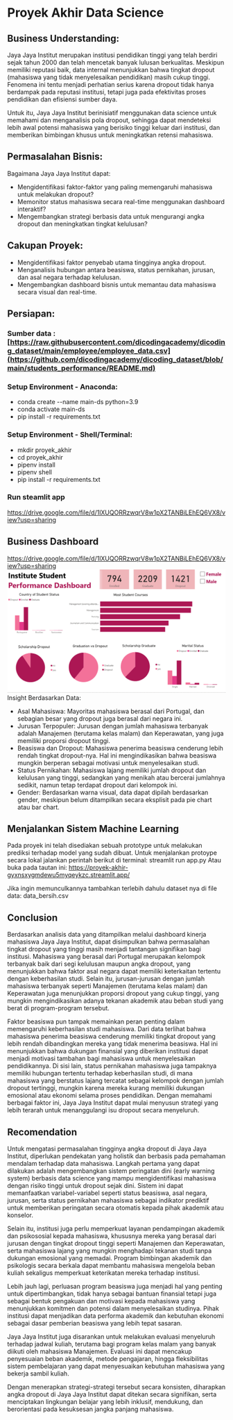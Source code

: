 # Proyek Akhir Data Science
## Business Understanding:
Jaya Jaya Institut merupakan institusi pendidikan tinggi yang telah berdiri sejak tahun 2000 dan telah mencetak banyak lulusan berkualitas. Meskipun memiliki reputasi baik, data internal menunjukkan bahwa tingkat dropout (mahasiswa yang tidak menyelesaikan pendidikan) masih cukup tinggi. Fenomena ini tentu menjadi perhatian serius karena dropout tidak hanya berdampak pada reputasi institusi, tetapi juga pada efektivitas proses pendidikan dan efisiensi sumber daya.

Untuk itu, Jaya Jaya Institut berinisiatif menggunakan data science untuk memahami dan menganalisis pola dropout, sehingga dapat mendeteksi lebih awal potensi mahasiswa yang berisiko tinggi keluar dari institusi, dan memberikan bimbingan khusus untuk meningkatkan retensi mahasiswa.
## Permasalahan Bisnis:
Bagaimana Jaya Jaya Institut dapat:
- Mengidentifikasi faktor-faktor yang paling memengaruhi mahasiswa untuk melakukan dropout?
- Memonitor status mahasiswa secara real-time menggunakan dashboard interaktif?
- Mengembangkan strategi berbasis data untuk mengurangi angka dropout dan meningkatkan tingkat kelulusan?
## Cakupan Proyek:
- Mengidentifikasi faktor penyebab utama tingginya angka dropout.
- Menganalisis hubungan antara beasiswa, status pernikahan, jurusan, dan asal negara terhadap kelulusan.
- Mengembangkan dashboard bisnis untuk memantau data mahasiswa secara visual dan real-time.
## Persiapan:
### Sumber data : [https://raw.githubusercontent.com/dicodingacademy/dicoding_dataset/main/employee/employee_data.csv](https://github.com/dicodingacademy/dicoding_dataset/blob/main/students_performance/README.md)
### Setup Environment - Anaconda:
- conda create --name main-ds python=3.9
- conda activate main-ds
- pip install -r requirements.txt
### Setup Environment - Shell/Terminal:
- mkdir proyek_akhir
- cd proyek_akhir
- pipenv install
- pipenv shell
- pip install -r requirements.txt
### Run steamlit app
https://drive.google.com/file/d/1lXUQORRzwqrV8w1pX2TANBiLEhEQ6VX8/view?usp=sharing
## Business Dashboard
https://drive.google.com/file/d/1lXUQORRzwqrV8w1pX2TANBiLEhEQ6VX8/view?usp=sharing
![Dashboard](./nuraisah_oxzV_dicoding-dashboard.png)
Insight Berdasarkan Data:
- Asal Mahasiswa: Mayoritas mahasiswa berasal dari Portugal, dan sebagian besar yang dropout juga berasal dari negara ini.
- Jurusan Terpopuler: Jurusan dengan jumlah mahasiswa terbanyak adalah Manajemen (terutama kelas malam) dan Keperawatan, yang juga memiliki proporsi dropout tinggi.
- Beasiswa dan Dropout: Mahasiswa penerima beasiswa cenderung lebih rendah tingkat dropout-nya. Hal ini mengindikasikan bahwa beasiswa mungkin berperan sebagai motivasi untuk menyelesaikan studi.
- Status Pernikahan: Mahasiswa lajang memiliki jumlah dropout dan kelulusan yang tinggi, sedangkan yang menikah atau bercerai jumlahnya sedikit, namun tetap terdapat dropout dari kelompok ini.
- Gender: Berdasarkan warna visual, data dapat dipilah berdasarkan gender, meskipun belum ditampilkan secara eksplisit pada pie chart atau bar chart.
## Menjalankan Sistem Machine Learning
Pada proyek ini telah disediakan sebuah prototype untuk melakukan prediksi terhadap model yang sudah dibuat. Untuk menjalankan protoype secara lokal jalankan perintah berikut di terminal: streamlit run app.py
Atau buka pada tautan ini: https://proyek-akhir-gyxnsxygmdewu5myqeykzc.streamlit.app/

Jika ingin memunculkannya tambahkan terlebih dahulu dataset nya di file data: data_bersih.csv

## Conclusion
Berdasarkan analisis data yang ditampilkan melalui dashboard kinerja mahasiswa Jaya Jaya Institut, dapat disimpulkan bahwa permasalahan tingkat dropout yang tinggi masih menjadi tantangan signifikan bagi institusi. Mahasiswa yang berasal dari Portugal merupakan kelompok terbanyak baik dari segi kelulusan maupun angka dropout, yang menunjukkan bahwa faktor asal negara dapat memiliki keterkaitan tertentu dengan keberhasilan studi. Selain itu, jurusan-jurusan dengan jumlah mahasiswa terbanyak seperti Manajemen (terutama kelas malam) dan Keperawatan juga menunjukkan proporsi dropout yang cukup tinggi, yang mungkin mengindikasikan adanya tekanan akademik atau beban studi yang berat di program-program tersebut.

Faktor beasiswa pun tampak memainkan peran penting dalam memengaruhi keberhasilan studi mahasiswa. Dari data terlihat bahwa mahasiswa penerima beasiswa cenderung memiliki tingkat dropout yang lebih rendah dibandingkan mereka yang tidak menerima beasiswa. Hal ini menunjukkan bahwa dukungan finansial yang diberikan institusi dapat menjadi motivasi tambahan bagi mahasiswa untuk menyelesaikan pendidikannya. Di sisi lain, status pernikahan mahasiswa juga tampaknya memiliki hubungan tertentu terhadap keberhasilan studi, di mana mahasiswa yang berstatus lajang tercatat sebagai kelompok dengan jumlah dropout tertinggi, mungkin karena mereka kurang memiliki dukungan emosional atau ekonomi selama proses pendidikan. Dengan memahami berbagai faktor ini, Jaya Jaya Institut dapat mulai menyusun strategi yang lebih terarah untuk menanggulangi isu dropout secara menyeluruh.
## Recomendation
Untuk mengatasi permasalahan tingginya angka dropout di Jaya Jaya Institut, diperlukan pendekatan yang holistik dan berbasis pada pemahaman mendalam terhadap data mahasiswa. Langkah pertama yang dapat dilakukan adalah mengembangkan sistem peringatan dini (early warning system) berbasis data science yang mampu mengidentifikasi mahasiswa dengan risiko tinggi untuk dropout sejak dini. Sistem ini dapat memanfaatkan variabel-variabel seperti status beasiswa, asal negara, jurusan, serta status pernikahan mahasiswa sebagai indikator prediktif untuk memberikan peringatan secara otomatis kepada pihak akademik atau konselor.

Selain itu, institusi juga perlu memperkuat layanan pendampingan akademik dan psikososial kepada mahasiswa, khususnya mereka yang berasal dari jurusan dengan tingkat dropout tinggi seperti Manajemen dan Keperawatan, serta mahasiswa lajang yang mungkin menghadapi tekanan studi tanpa dukungan emosional yang memadai. Program bimbingan akademik dan psikologis secara berkala dapat membantu mahasiswa mengelola beban kuliah sekaligus memperkuat keterikatan mereka terhadap institusi.

Lebih jauh lagi, perluasan program beasiswa juga menjadi hal yang penting untuk dipertimbangkan, tidak hanya sebagai bantuan finansial tetapi juga sebagai bentuk pengakuan dan motivasi kepada mahasiswa yang menunjukkan komitmen dan potensi dalam menyelesaikan studinya. Pihak institusi dapat menjadikan data performa akademik dan kebutuhan ekonomi sebagai dasar pemberian beasiswa yang lebih tepat sasaran.

Jaya Jaya Institut juga disarankan untuk melakukan evaluasi menyeluruh terhadap jadwal kuliah, terutama bagi program kelas malam yang banyak diikuti oleh mahasiswa Manajemen. Evaluasi ini dapat mencakup penyesuaian beban akademik, metode pengajaran, hingga fleksibilitas sistem pembelajaran yang dapat menyesuaikan kebutuhan mahasiswa yang bekerja sambil kuliah.

Dengan menerapkan strategi-strategi tersebut secara konsisten, diharapkan angka dropout di Jaya Jaya Institut dapat ditekan secara signifikan, serta menciptakan lingkungan belajar yang lebih inklusif, mendukung, dan berorientasi pada kesuksesan jangka panjang mahasiswa.

